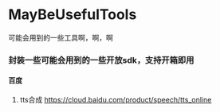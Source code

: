 # MayBeUsefulTools
可能会用到的一些工具啊，啊，啊

### 封装一些可能会用到的一些开放sdk，支持开箱即用

#### 百度

1. tts合成 https://cloud.baidu.com/product/speech/tts_online